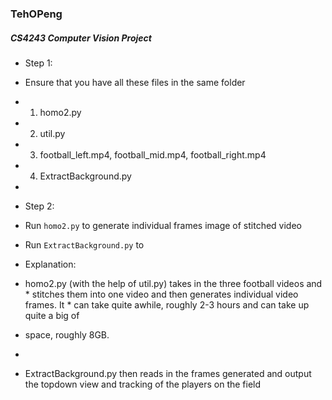 ### TehOPeng
##### CS4243 Computer Vision Project

* Step 1:
* Ensure that you have all these files in the same folder
* 1. homo2.py
* 2. util.py
* 3. football_left.mp4, football_mid.mp4, football_right.mp4
* 4. ExtractBackground.py
*
* Step 2:
* Run ``homo2.py`` to generate individual frames image of stitched video
* Run ``ExtractBackground.py`` to 

* Explanation:
* homo2.py (with the help of util.py) takes in the three football videos and * stitches them into one video and then generates individual video frames. It * can take quite awhile, roughly 2-3 hours and can take up quite a big of
* space, roughly 8GB.
*
* ExtractBackground.py then reads in the frames generated and output the topdown view and tracking of the players on the field